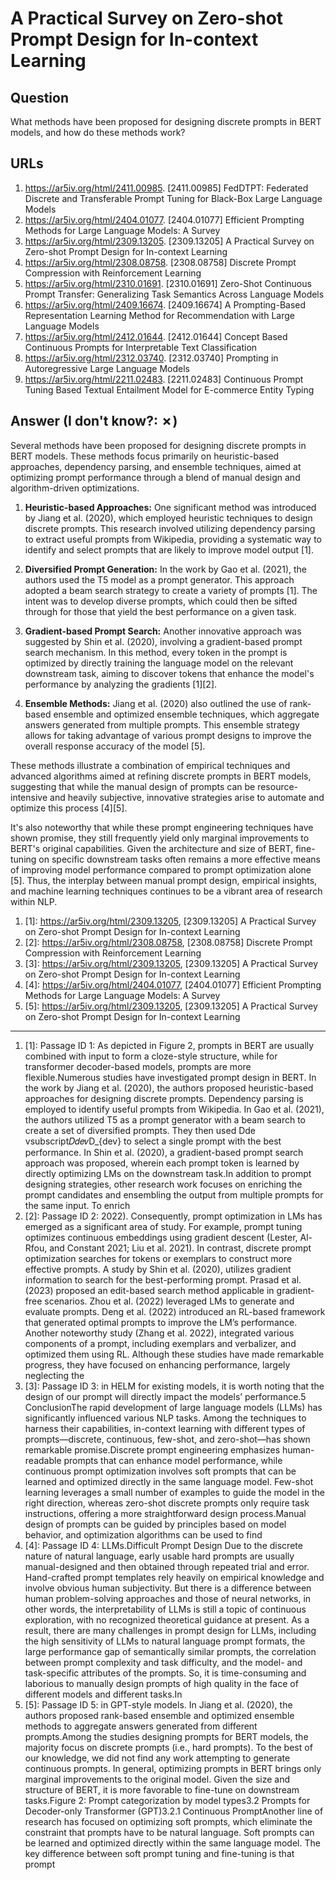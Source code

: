 # A Practical Survey on Zero-shot Prompt Design for In-context Learning

## Question

What methods have been proposed for designing discrete prompts in BERT models, and how do these methods work?

## URLs

1. https://ar5iv.org/html/2411.00985. [2411.00985] FedDTPT: Federated Discrete and Transferable Prompt Tuning for Black-Box Large Language Models
2. https://ar5iv.org/html/2404.01077. [2404.01077] Efficient Prompting Methods for Large Language Models: A Survey
3. https://ar5iv.org/html/2309.13205. [2309.13205] A Practical Survey on Zero-shot Prompt Design for In-context Learning
4. https://ar5iv.org/html/2308.08758. [2308.08758] Discrete Prompt Compression with Reinforcement Learning
5. https://ar5iv.org/html/2310.01691. [2310.01691] Zero-Shot Continuous Prompt Transfer: Generalizing Task Semantics Across Language Models
6. https://ar5iv.org/html/2409.16674. [2409.16674] A Prompting-Based Representation Learning Method for Recommendation with Large Language Models
7. https://ar5iv.org/html/2412.01644. [2412.01644] Concept Based Continuous Prompts for Interpretable Text Classification
8. https://ar5iv.org/html/2312.03740. [2312.03740] Prompting in Autoregressive Large Language Models
9. https://ar5iv.org/html/2211.02483. [2211.02483] Continuous Prompt Tuning Based Textual Entailment Model for E-commerce Entity Typing

## Answer (I don't know?: ✗)

Several methods have been proposed for designing discrete prompts in BERT models. These methods focus primarily on heuristic-based approaches, dependency parsing, and ensemble techniques, aimed at optimizing prompt performance through a blend of manual design and algorithm-driven optimizations.

1. **Heuristic-based Approaches:** One significant method was introduced by Jiang et al. (2020), which employed heuristic techniques to design discrete prompts. This research involved utilizing dependency parsing to extract useful prompts from Wikipedia, providing a systematic way to identify and select prompts that are likely to improve model output [1].

2. **Diversified Prompt Generation:** In the work by Gao et al. (2021), the authors used the T5 model as a prompt generator. This approach adopted a beam search strategy to create a variety of prompts [1]. The intent was to develop diverse prompts, which could then be sifted through for those that yield the best performance on a given task.

3. **Gradient-based Prompt Search:** Another innovative approach was suggested by Shin et al. (2020), involving a gradient-based prompt search mechanism. In this method, every token in the prompt is optimized by directly training the language model on the relevant downstream task, aiming to discover tokens that enhance the model's performance by analyzing the gradients [1][2].

4. **Ensemble Methods:** Jiang et al. (2020) also outlined the use of rank-based ensemble and optimized ensemble techniques, which aggregate answers generated from multiple prompts. This ensemble strategy allows for taking advantage of various prompt designs to improve the overall response accuracy of the model [5].

These methods illustrate a combination of empirical techniques and advanced algorithms aimed at refining discrete prompts in BERT models, suggesting that while the manual design of prompts can be resource-intensive and heavily subjective, innovative strategies arise to automate and optimize this process [4][5].

It's also noteworthy that while these prompt engineering techniques have shown promise, they still frequently yield only marginal improvements to BERT's original capabilities. Given the architecture and size of BERT, fine-tuning on specific downstream tasks often remains a more effective means of improving model performance compared to prompt optimization alone [5]. Thus, the interplay between manual prompt design, empirical insights, and machine learning techniques continues to be a vibrant area of research within NLP.

1. [1]:  https://ar5iv.org/html/2309.13205, [2309.13205] A Practical Survey on Zero-shot Prompt Design for In-context Learning
2. [2]:  https://ar5iv.org/html/2308.08758, [2308.08758] Discrete Prompt Compression with Reinforcement Learning
3. [3]:  https://ar5iv.org/html/2309.13205, [2309.13205] A Practical Survey on Zero-shot Prompt Design for In-context Learning
4. [4]:  https://ar5iv.org/html/2404.01077, [2404.01077] Efficient Prompting Methods for Large Language Models: A Survey
5. [5]:  https://ar5iv.org/html/2309.13205, [2309.13205] A Practical Survey on Zero-shot Prompt Design for In-context Learning
---
1. [1]:  Passage ID 1: As depicted in Figure 2, prompts in BERT are usually combined with input to form a cloze-style structure, while for transformer decoder-based models, prompts are more flexible.Numerous studies have investigated prompt design in BERT. In the work by Jiang et al. (2020), the authors proposed heuristic-based approaches for designing discrete prompts. Dependency parsing is employed to identify useful prompts from Wikipedia. In Gao et al. (2021), the authors utilized T5 as a prompt generator with a beam search to create a set of diversified prompts. They then used Dd​e​vsubscript𝐷𝑑𝑒𝑣D_{dev} to select a single prompt with the best performance. In Shin et al. (2020), a gradient-based prompt search approach was proposed, wherein each prompt token is learned by directly optimizing LMs on the downstream task.In addition to prompt designing strategies, other research work focuses on enriching the prompt candidates and ensembling the output from multiple prompts for the same input. To enrich
2. [2]:  Passage ID 2: 2022). Consequently, prompt optimization in LMs has emerged as a significant area of study. For example, prompt tuning optimizes continuous embeddings using gradient descent (Lester, Al-Rfou, and Constant 2021; Liu et al. 2021). In contrast, discrete prompt optimization searches for tokens or exemplars to construct more effective prompts. A study by Shin et al. (2020), utilizes gradient information to search for the best-performing prompt. Prasad et al. (2023) proposed an edit-based search method applicable in gradient-free scenarios. Zhou et al. (2022) leveraged LMs to generate and evaluate prompts. Deng et al. (2022) introduced an RL-based framework that generated optimal prompts to improve the LM’s performance. Another noteworthy study (Zhang et al. 2022), integrated various components of a prompt, including exemplars and verbalizer, and optimized them using RL. Although these studies have made remarkable progress, they have focused on enhancing performance, largely neglecting the
3. [3]:  Passage ID 3: in HELM for existing models, it is worth noting that the design of our prompt will directly impact the models’ performance.5 ConclusionThe rapid development of large language models (LLMs) has significantly influenced various NLP tasks. Among the techniques to harness their capabilities, in-context learning with different types of prompts—discrete, continuous, few-shot, and zero-shot—has shown remarkable promise.Discrete prompt engineering emphasizes human-readable prompts that can enhance model performance, while continuous prompt optimization involves soft prompts that can be learned and optimized directly in the same language model. Few-shot learning leverages a small number of examples to guide the model in the right direction, whereas zero-shot discrete prompts only require task instructions, offering a more straightforward design process.Manual design of prompts can be guided by principles based on model behavior, and optimization algorithms can be used to find
4. [4]:  Passage ID 4: LLMs.Difficult Prompt Design Due to the discrete nature of natural language, early usable hard prompts are usually manual-designed and then obtained through repeated trial and error. Hand-crafted prompt templates rely heavily on empirical knowledge and involve obvious human subjectivity. But there is a difference between human problem-solving approaches and those of neural networks, in other words, the interpretability of LLMs is still a topic of continuous exploration, with no recognized theoretical guidance at present. As a result, there are many challenges in prompt design for LLMs, including the high sensitivity of LLMs to natural language prompt formats, the large performance gap of semantically similar prompts, the correlation between prompt complexity and task difficulty, and the model- and task-specific attributes of the prompts. So, it is time-consuming and laborious to manually design prompts of high quality in the face of different models and different tasks.In
5. [5]:  Passage ID 5: in GPT-style models. In Jiang et al. (2020), the authors proposed rank-based ensemble and optimized ensemble methods to aggregate answers generated from different prompts.Among the studies designing prompts for BERT models, the majority focus on discrete prompts (i.e., hard prompts). To the best of our knowledge, we did not find any work attempting to generate continuous prompts. In general, optimizing prompts in BERT brings only marginal improvements to the original model. Given the size and structure of BERT, it is more favorable to fine-tune on downstream tasks.Figure 2: Prompt categorization by model types3.2 Prompts for Decoder-only Transformer (GPT)3.2.1 Continuous PromptAnother line of research has focused on optimizing soft prompts, which eliminate the constraint that prompts have to be natural language. Soft prompts can be learned and optimized directly within the same language model. The key difference between soft prompt tuning and fine-tuning is that prompt